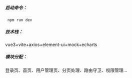 
##### 启动命令：
`` npm run dev``
##### 技术栈：
vue3+vite+axios+element-ui+mock+echarts
##### 模块分配：
登录页、首页、用户管理页、分页处理、路由守卫、权限管理...
